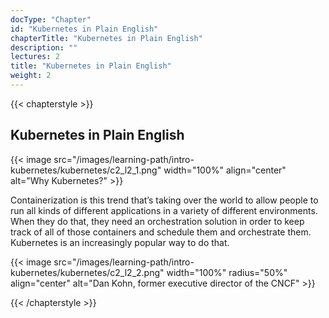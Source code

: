 ```yaml
---
docType: "Chapter"
id: "Kubernetes in Plain English"
chapterTitle: "Kubernetes in Plain English"
description: ""
lectures: 2
title: "Kubernetes in Plain English"
weight: 2
---
```

{{< chapterstyle >}}

<h2 class="chapter-sub-heading">Kubernetes in Plain English</h2>

{{< image src="/images/learning-path/intro-kubernetes/kubernetes/c2_l2_1.png" width="100%" align="center" alt="Why Kubernetes?" >}}

Containerization is this trend that’s taking over the world to allow people to run all kinds of different applications in a variety of different environments. When they do that, they need an orchestration solution in order to keep track of all of those containers and schedule them and orchestrate them. Kubernetes is an increasingly popular way to do that.

{{< image src="/images/learning-path/intro-kubernetes/kubernetes/c2_l2_2.png" width="100%"  radius="50%" align="center" alt="Dan Kohn, former executive director of the CNCF" >}}

{{< /chapterstyle >}}